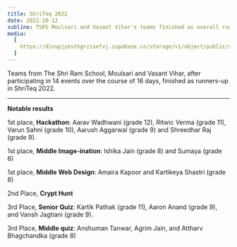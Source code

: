 ```yaml
---
title: ShriTeq 2022
date: 2022-10-12
subline: TSRS Moulsari and Vasant Vihar's teams finished as overall runners-up in ShriTeq 2022
media:
  [
    https://dinvpjybsthgrzixefvj.supabase.co/storage/v1/object/public/strapi-uploads/CA33435_1679582560718.jpg,
  ]
---
```


Teams from The Shri Ram School, Moulsari and Vasant Vihar, after participating in 14 events over the course of 16 days, finished as runners-up in ShriTeq 2022.

---

**Notable results**

1st place, **Hackathon**: Aarav Wadhwani (grade 12), Ritwic Verma (grade 11), Varun Sahni (grade 10), Aarush Aggarwal (grade 9) and Shreedhar Raj (grade 9).

1st place, **Middle Image-ination**: Ishika Jain (grade 8) and Sumaya (grade 6)

1st place, **Middle Web Design**: Amaira Kapoor and Kartikeya Shastri (grade 8)

2nd Place, **Crypt Hunt**

3rd Place, **Senior Quiz**: Kartik Pathak (grade 11), Aaron Anand (grade 9), and Vansh Jagtiani (grade 9).

3rd Place, **Middle quiz**: Anshuman Tanwar, Agrim Jain, and Attharv Bhagchandka (grade 8)
